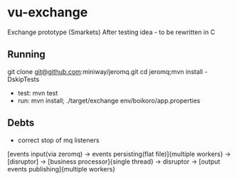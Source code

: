 vu-exchange
===========

Exchange prototype (Smarkets)
After testing idea - to be rewritten in C

Running
-------

git clone git@github.com:miniway/jeromq.git
cd jeromq;mvn install -DskipTests

* test: mvn test
* run: mvn install; ./target/exchange env/boikoro/app.properties

Debts
-----

* correct stop of mq listeners

[events input(via zeromq) -> events persisting(flat file)]{multiple workers} -> [disruptor] -> [business processor]{single thread} -> disruptor -> [output events publishing]{multiple workers}